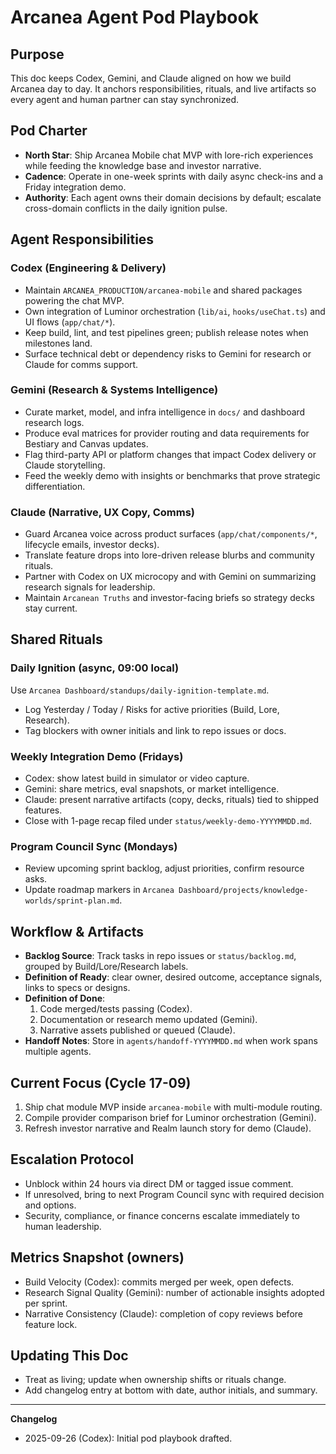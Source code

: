 # Arcanea Agent Pod Playbook

## Purpose
This doc keeps Codex, Gemini, and Claude aligned on how we build Arcanea day to day. It anchors responsibilities, rituals, and live artifacts so every agent and human partner can stay synchronized.

## Pod Charter
- **North Star**: Ship Arcanea Mobile chat MVP with lore-rich experiences while feeding the knowledge base and investor narrative.
- **Cadence**: Operate in one-week sprints with daily async check-ins and a Friday integration demo.
- **Authority**: Each agent owns their domain decisions by default; escalate cross-domain conflicts in the daily ignition pulse.

## Agent Responsibilities
### Codex (Engineering & Delivery)
- Maintain `ARCANEA_PRODUCTION/arcanea-mobile` and shared packages powering the chat MVP.
- Own integration of Luminor orchestration (`lib/ai`, `hooks/useChat.ts`) and UI flows (`app/chat/*`).
- Keep build, lint, and test pipelines green; publish release notes when milestones land.
- Surface technical debt or dependency risks to Gemini for research or Claude for comms support.

### Gemini (Research & Systems Intelligence)
- Curate market, model, and infra intelligence in `docs/` and dashboard research logs.
- Produce eval matrices for provider routing and data requirements for Bestiary and Canvas updates.
- Flag third-party API or platform changes that impact Codex delivery or Claude storytelling.
- Feed the weekly demo with insights or benchmarks that prove strategic differentiation.

### Claude (Narrative, UX Copy, Comms)
- Guard Arcanea voice across product surfaces (`app/chat/components/*`, lifecycle emails, investor decks).
- Translate feature drops into lore-driven release blurbs and community rituals.
- Partner with Codex on UX microcopy and with Gemini on summarizing research signals for leadership.
- Maintain `Arcanean Truths` and investor-facing briefs so strategy decks stay current.

## Shared Rituals
### Daily Ignition (async, 09:00 local)
Use `Arcanea Dashboard/standups/daily-ignition-template.md`.
- Log Yesterday / Today / Risks for active priorities (Build, Lore, Research).
- Tag blockers with owner initials and link to repo issues or docs.

### Weekly Integration Demo (Fridays)
- Codex: show latest build in simulator or video capture.
- Gemini: share metrics, eval snapshots, or market intelligence.
- Claude: present narrative artifacts (copy, decks, rituals) tied to shipped features.
- Close with 1-page recap filed under `status/weekly-demo-YYYYMMDD.md`.

### Program Council Sync (Mondays)
- Review upcoming sprint backlog, adjust priorities, confirm resource asks.
- Update roadmap markers in `Arcanea Dashboard/projects/knowledge-worlds/sprint-plan.md`.

## Workflow & Artifacts
- **Backlog Source**: Track tasks in repo issues or `status/backlog.md`, grouped by Build/Lore/Research labels.
- **Definition of Ready**: clear owner, desired outcome, acceptance signals, links to specs or designs.
- **Definition of Done**:
  1. Code merged/tests passing (Codex).
  2. Documentation or research memo updated (Gemini).
  3. Narrative assets published or queued (Claude).
- **Handoff Notes**: Store in `agents/handoff-YYYYMMDD.md` when work spans multiple agents.

## Current Focus (Cycle 17-09)
1. Ship chat module MVP inside `arcanea-mobile` with multi-module routing.
2. Compile provider comparison brief for Luminor orchestration (Gemini).
3. Refresh investor narrative and Realm launch story for demo (Claude).

## Escalation Protocol
- Unblock within 24 hours via direct DM or tagged issue comment.
- If unresolved, bring to next Program Council sync with required decision and options.
- Security, compliance, or finance concerns escalate immediately to human leadership.

## Metrics Snapshot (owners)
- Build Velocity (Codex): commits merged per week, open defects.
- Research Signal Quality (Gemini): number of actionable insights adopted per sprint.
- Narrative Consistency (Claude): completion of copy reviews before feature lock.

## Updating This Doc
- Treat as living; update when ownership shifts or rituals change.
- Add changelog entry at bottom with date, author initials, and summary.

---
**Changelog**
- 2025-09-26 (Codex): Initial pod playbook drafted.
